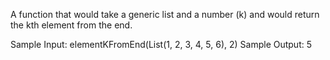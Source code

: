 
A function that would take a generic list and a number (k) and would return the kth element from the end.


Sample Input: elementKFromEnd(List(1, 2, 3, 4, 5, 6), 2)
Sample Output: 5
